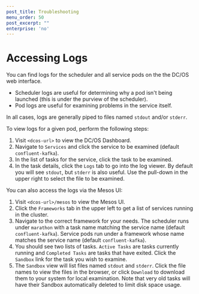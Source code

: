 ```yaml
---
post_title: Troubleshooting
menu_order: 50
post_excerpt: ""
enterprise: 'no'
---
```


# Accessing Logs

You can find logs for the scheduler and all service pods on the the DC/OS web interface.

- Scheduler logs are useful for determining why a pod isn't being launched (this is under the purview of the scheduler).
- Pod logs are useful for examining problems in the service itself.

In all cases, logs are generally piped to files named `stdout` and/or `stderr`.

To view logs for a given pod, perform the following steps:
1. Visit `<dcos-url>` to view the DC/OS Dashboard.
1. Navigate to `Services` and click the service to be examined (default `confluent-kafka`).
1. In the list of tasks for the service, click the task to be examined.
1. In the task details, click the `Logs` tab to go into the log viewer. By default you will see `stdout`, but `stderr` is also useful. Use the pull-down in the upper right to select the file to be examined.

You can also access the logs via the Mesos UI:
1. Visit `<dcos-url>/mesos` to view the Mesos UI.
1. Click the `Frameworks` tab in the upper left to get a list of services running in the cluster.
1. Navigate to the correct framework for your needs. The scheduler runs under `marathon` with a task name matching the service name (default `confluent-kafka`). Service pods run under a framework whose name matches the service name (default `confluent-kafka`).
1. You should see two lists of tasks. `Active Tasks` are tasks currently running and `Completed Tasks` are tasks that have exited. Click the `Sandbox` link for the task you wish to examine.
1. The `Sandbox` view will list files named `stdout` and `stderr`. Click the file names to view the files in the browser, or click `Download` to download them to your system for local examination. Note that very old tasks will have their Sandbox automatically deleted to limit disk space usage.
